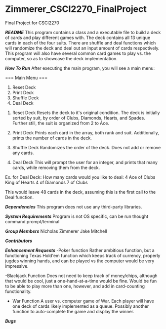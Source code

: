 # Zimmerer_CSCI2270_FinalProject
Final Project for CSCI2270

*****README*****
This program contains a class and a executable file to build a
deck of cards and play different games with. The deck contains
all 13 unique cards in each of the four suits. There are shuffle
and deal functions which will randomize the deck and deal out an
input amount of cards respectively.  This program will also have 
several common card games to play vs. the computer, so as to showcase
the deck implementation.



*****How To Run*****
After executing the main program, you will see a main menu:

=== Main Menu ===
1. Reset Deck
2. Print Deck
3. Shuffle Deck
4. Deal Deck

1) Reset Deck
Resets the deck to it's original condition. The deck is initially
sorted by suit, by order of Clubs, Diamonds, Hearts, and Spades.
Further still, the suit is organized from 2 to Ace.

2) Print Deck
Prints each card in the array, both rank and suit.
Additionally, prints the number of cards in the deck.

3) Shuffle Deck
Randomizes the order of the deck. Does not add or remove any
cards.

4) Deal Deck
This will prompt the user for an integer, and prints that many
cards, while removing them from the deck.

Ex. for Deal Deck:
How many cards would you like to deal: 4
Ace of Clubs
King of Hearts
4 of Diamonds
7 of Clubs

This would leave 48 cards in the deck, assuming this is the first
call to the Deal function.


*****Dependencies*****
This program does not use any third-party libraries. 


*****System Requirements*****
Program is not OS specific, can be run thought command prompt/terminal


*****Group Members*****
Nicholas Zimmerer
Jake Mitchell


*****Contributors*****



*****Enhancement Requests*****
-Poker function
	Rather ambitious function, but a functioning Texas Hold'em function
	which keeps track of currency, properly jugdes winning hands, and 
	can be played vs the computer would be very impressive.

-Blackjack Function
	Does not need to keep track of money/chips, although that would be 
	cool, just a one-hand-at-a-time would be fine. Would be fun to be
	able to play more than one, however, and add in card-counting
	functionality.

- War Function
	A user vs. computer game of War.  Each player will have one deck of
	cards likely implemented as a queue.  Possibly 	another function
	to auto-complete the game and display the winner.

*****Bugs*****

